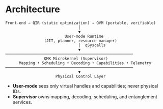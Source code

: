 # Architecture

```
Front-end → QIR (static optimization) → QVM (portable, verifiable)
                                │
                                ▼
                          User-mode Runtime
                 (JIT, planner, resource manager)
                                │  qSyscalls
                                ▼
────────────────────────────────────────────────────────
                 QMK Microkernel (Supervisor)
      Mapping • Scheduling • Decoding • Capabilities • Telemetry
────────────────────────────────────────────────────────
                                ▼
                      Physical Control Layer
```

- **User-mode** sees only virtual handles and capabilities; never physical IDs.
- **Supervisor** owns mapping, decoding, scheduling, and entanglement services.
